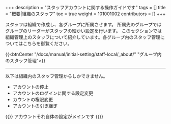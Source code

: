 +++
description = "スタッフアカウントに関する操作ガイドです"
tags = []
title = "概要|組織のスタッフ"
toc = true
weight = 101001002
contributors = []
+++

スタッフは組織で作成し、各グループに所属させます。
所属先のグループではグループのリーダーがスタッフの細かい設定を行います。
このセクションでは組織管理上のスタッフについて紹介しています。各グループ内のスタッフ管理についてはこちらを御覧ください。

{{<btnCenter "/docs/manual/initial-setting/staff-local/_about/" "グループ内のスタッフ管理">}}

---

以下は組織内のスタッフ管理からしかできません。

- アカウントの停止
- アカウントのログインに関する設定変更
- カウントの権限変更
- アカウントの引き継ぎ

{{<alice pos="right" icon="here">}}
アカウントそれ自体の設定がメインです
{{</alice>}}